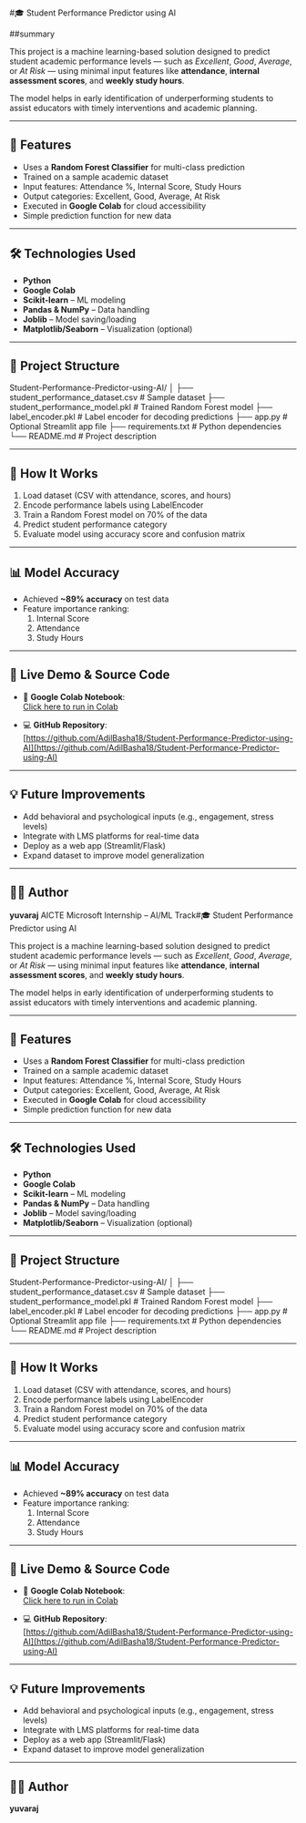 #🎓 Student Performance Predictor using AI

##summary

This project is a machine learning-based solution designed to predict student academic performance levels — such as *Excellent*, *Good*, *Average*, or *At Risk* — using minimal input features like **attendance**, **internal assessment scores**, and **weekly study hours**.

The model helps in early identification of underperforming students to assist educators with timely interventions and academic planning.

---

## 📌 Features

- Uses a **Random Forest Classifier** for multi-class prediction  
- Trained on a sample academic dataset  
- Input features: Attendance %, Internal Score, Study Hours  
- Output categories: Excellent, Good, Average, At Risk  
- Executed in **Google Colab** for cloud accessibility  
- Simple prediction function for new data

---

## 🛠️ Technologies Used

- **Python**  
- **Google Colab**  
- **Scikit-learn** – ML modeling  
- **Pandas & NumPy** – Data handling  
- **Joblib** – Model saving/loading  
- **Matplotlib/Seaborn** – Visualization (optional)

---

## 📁 Project Structure

Student-Performance-Predictor-using-AI/
│
├── student_performance_dataset.csv # Sample dataset
├── student_performance_model.pkl # Trained Random Forest model
├── label_encoder.pkl # Label encoder for decoding predictions
├── app.py # Optional Streamlit app file
├── requirements.txt # Python dependencies
└── README.md # Project description

---

## 🚀 How It Works

1. Load dataset (CSV with attendance, scores, and hours)
2. Encode performance labels using LabelEncoder
3. Train a Random Forest model on 70% of the data
4. Predict student performance category
5. Evaluate model using accuracy score and confusion matrix

---

## 📊 Model Accuracy

- Achieved **~89% accuracy** on test data  
- Feature importance ranking:
  1. Internal Score
  2. Attendance
  3. Study Hours

---

## 🔗 Live Demo & Source Code

- 🧠 **Google Colab Notebook**:  
  [Click here to run in Colab](https://colab.research.google.com/drive/1CHXA2a6-uRgAy_vTcx5kQma-FsjL1WcE?usp=sharing)

- 💻 **GitHub Repository**:  
  [https://github.com/AdilBasha18/Student-Performance-Predictor-using-AI](https://github.com/AdilBasha18/Student-Performance-Predictor-using-AI)

---

## 💡 Future Improvements

- Add behavioral and psychological inputs (e.g., engagement, stress levels)  
- Integrate with LMS platforms for real-time data  
- Deploy as a web app (Streamlit/Flask)  
- Expand dataset to improve model generalization

---

## 👨‍💻 Author

**yuvaraj**
AICTE Microsoft Internship – AI/ML Track#🎓 Student Performance Predictor using AI

This project is a machine learning-based solution designed to predict student academic performance levels — such as *Excellent*, *Good*, *Average*, or *At Risk* — using minimal input features like **attendance**, **internal assessment scores**, and **weekly study hours**.

The model helps in early identification of underperforming students to assist educators with timely interventions and academic planning.

---

## 📌 Features

- Uses a **Random Forest Classifier** for multi-class prediction  
- Trained on a sample academic dataset  
- Input features: Attendance %, Internal Score, Study Hours  
- Output categories: Excellent, Good, Average, At Risk  
- Executed in **Google Colab** for cloud accessibility  
- Simple prediction function for new data

---

## 🛠️ Technologies Used

- **Python**  
- **Google Colab**  
- **Scikit-learn** – ML modeling  
- **Pandas & NumPy** – Data handling  
- **Joblib** – Model saving/loading  
- **Matplotlib/Seaborn** – Visualization (optional)

---

## 📁 Project Structure

Student-Performance-Predictor-using-AI/
│
├── student_performance_dataset.csv # Sample dataset
├── student_performance_model.pkl # Trained Random Forest model
├── label_encoder.pkl # Label encoder for decoding predictions
├── app.py # Optional Streamlit app file
├── requirements.txt # Python dependencies
└── README.md # Project description

---

## 🚀 How It Works

1. Load dataset (CSV with attendance, scores, and hours)
2. Encode performance labels using LabelEncoder
3. Train a Random Forest model on 70% of the data
4. Predict student performance category
5. Evaluate model using accuracy score and confusion matrix

---

## 📊 Model Accuracy

- Achieved **~89% accuracy** on test data  
- Feature importance ranking:
  1. Internal Score
  2. Attendance
  3. Study Hours

---

## 🔗 Live Demo & Source Code

- 🧠 **Google Colab Notebook**:  
  [Click here to run in Colab](https://colab.research.google.com/drive/1CHXA2a6-uRgAy_vTcx5kQma-FsjL1WcE?usp=sharing)

- 💻 **GitHub Repository**:  
  [https://github.com/AdilBasha18/Student-Performance-Predictor-using-AI](https://github.com/AdilBasha18/Student-Performance-Predictor-using-AI)

---

## 💡 Future Improvements

- Add behavioral and psychological inputs (e.g., engagement, stress levels)  
- Integrate with LMS platforms for real-time data  
- Deploy as a web app (Streamlit/Flask)  
- Expand dataset to improve model generalization

---

## 👨‍💻 Author

**yuvaraj**
